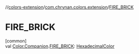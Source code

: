 //[colors-extension](../../index.md)/[com.chrynan.colors.extension](index.md)/[FIRE_BRICK](-f-i-r-e_-b-r-i-c-k.md)

# FIRE_BRICK

[common]\
val [Color.Companion](../../../colors-core/colors-core/com.chrynan.colors/-color/-companion/index.md).[FIRE_BRICK](-f-i-r-e_-b-r-i-c-k.md): [HexadecimalColor](../../../colors-core/colors-core/com.chrynan.colors/-hexadecimal-color/index.md)
